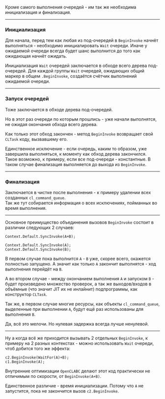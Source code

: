 


Кроме самого выполнения очередей - им так же необходима инициализация и финализация.

---
### Инициализация

Для начала, перед тем как любая из под-очередей в `BeginInvoke` начнёт выполняться - необходимо инициалировать `Wait` очереди.
Иначе у ожидаемой очереди всегда будет шанс выполнится до того как ожидающая начнёт ожидать.

Инициализация `Wait` очередей заключается в обходе всего дерева под-очередей.
Для каждой группы `Wait` очередей, ожидающих общий маркер в общем `.BeginInvoke`,
создаётся счётчик выполнений ожидаемой очереди.

---
### Запуск очередей

Тоже заключается в обходе дерева под-очередей.

Но в этот раз очереди по которым прошлись - уже начали выполнятся, не ожидая окончания обхода всего дерева.

Как только этот обход закончен - метод `BeginInvoke` возвращает свой `CLTask` коду, вызвавшему его.

Единственное исключение - если очередь, каким то образом, уже завершила выполняться, к моменту как обход дерева закончился.\
Такое возможно, к примеру, если все под-очереди - константные. В таком случае финализация выполняется до выхода из `BeginInvoke`.

---
### Финализация

Заключается в чистке после выполнения - к примеру удалении всех созданных `cl_command_queue`.\
Так же тут собирается информация о всех исключениях, пойманных во время выполнения.

---

Основное преимущество объединения вызовов `BeginInvoke` состоит в различии следующих 2 случаев:
```
Context.Default.SyncInvoke(A+B);
```
```
Context.Default.SyncInvoke(A);
Context.Default.SyncInvoke(B);
```
В первом случае пока выполнится `A` - `B` уже, скорее всего, окажется полностью запущено.
А значит как только `A` закончит выполнятся - ход выполнения перейдёт на `B`.

А во втором случае - между окончанием выполнения `A` и запуском `B` - будет произведено множество проверок,
а так же выходов/входов в объёмные (что значит JIT их не инлайнит) подпрограммы, как конструктор `CLTask`.

Так же, в первом случае многие ресурсы, как объекты `cl_command_queue`,
выделенные при выполнении `A`, будут ещё раз использованы для выполнения `B`.

Да, всё это мелочи. Но нулевая задержка всегда лучше ненулевой.

---

Ну а когда всё же приходится вызывать 2 отдельных `BeginInvoke`, к примеру на 2 разных
контекстах - можно использовать `Wait` очереди, чтоб добится того же эффекта:
```
c2.BeginInvoke(WaitFor(A)+B);
c1.BeginInvoke(A);
```
Внутренние оптимизации `OpenCLABC` делают этот код практически не отличимым по скорости, от `BeginInvoke(A+B)`.

Единственное различие - время инициализации. Потому что `A` не запустится, пока не закончится вызов `c2.BeginInvoke`.


